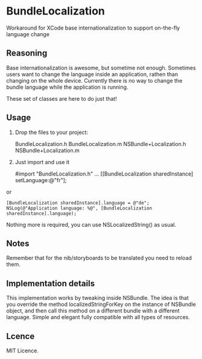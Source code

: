 # BundleLocalization
Workaround for XCode base internationalization to support on-the-fly language change

## Reasoning

Base internationalization is awesome, but sometime not enough.
Sometimes users want to change the language inside an application, rathen than changing on the whole device.
Currently there is no way to change the bundle language while the application is running.

These set of classes are here to do just that!

## Usage

1) Drop the files to your project:

    BundleLocalization.h
    BundleLocalization.m
    NSBundle+Localization.h
    NSBundle+Localization.m

2) Just import and use it

    #import "BundleLocalization.h"
    ...
    [[BundleLocalization sharedInstance] setLanguage:@"fr"];

or

    [BundleLocalization sharedInstance].language = @"de";
    NSLog(@"Application language: %@", [BundleLocalization sharedInstance].language);

Nothing more is required, you can use NSLocalizedString() as usual.


## Notes

Remember that for the nib/storyboards to be translated you need to reload them.


## Implementation details

This implementation works by tweaking inside NSBundle.
The idea is that you override the method localizedStringForKey on the instance of NSBundle object, and then call this method on a different bundle with a different language. 
Simple and elegant fully compatible with all types of resources.

## Lcence

MIT Licence.